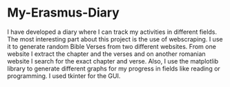 # My-Erasmus-Diary
I have developed a diary where I can track my activities in different fields. The most interesting part about this project is the use of webscraping. I use it to generate random Bible Verses from two different websites. From one website I extract the chapter and the verses and on another romanian website I search for the exact chapter and verse. Also, I use the matplotlib library to generate different graphs for my progress in fields like reading or programming. I used tkinter for the GUI.
